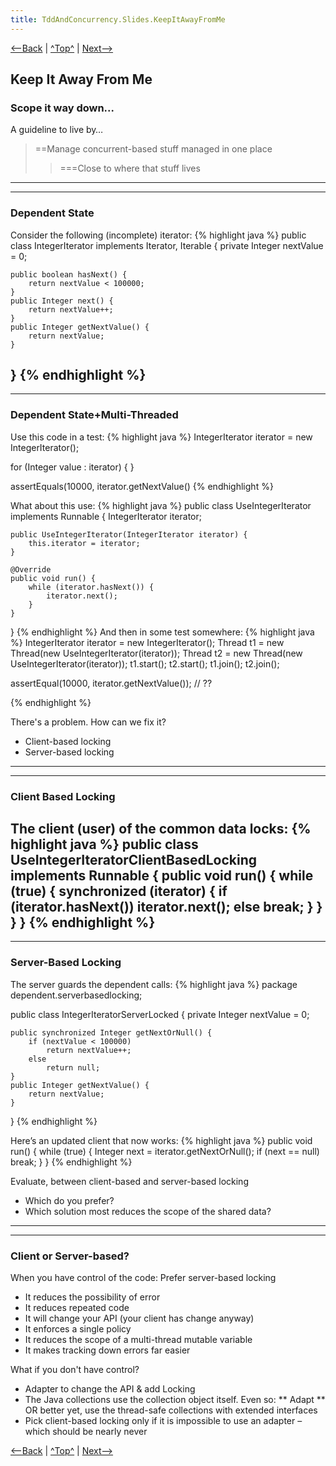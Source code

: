 ```yaml
---
title: TddAndConcurrency.Slides.KeepItAwayFromMe
---
```

[<--Back](TddAndConcurrency.Slides.ICantWaitWellYouShouldntHaveTo) | [^Top^](TddAndConcurrency.Slides) | [Next-->](TddAndConcurrency.Slides.FinaNotes)

## Keep It Away From Me

### Scope it way down...
A guideline to live by…
> ==Manage concurrent-based stuff managed in one place
>> ===Close to where that stuff lives
----
----
### Dependent State
Consider the following (incomplete) iterator:
{% highlight java %}
public class IntegerIterator 
	implements Iterator<Integer>, Iterable<Integer> {
    private Integer nextValue = 0;

    public boolean hasNext() {
        return nextValue < 100000;
    }
    public Integer next() {
        return nextValue++;
    }
    public Integer getNextValue() {
        return nextValue;
    }
}
{% endhighlight %}
----
----
### Dependent State+Multi-Threaded
Use this code in a test:
{% highlight java %}
IntegerIterator iterator = new IntegerIterator();

for (Integer value : iterator) {
}

assertEquals(10000, iterator.getNextValue()
{% endhighlight %}

What about this use:
{% highlight java %}
public class UseIntegerIterator implements Runnable {
    IntegerIterator iterator;

    public UseIntegerIterator(IntegerIterator iterator) {
        this.iterator = iterator;
    }

    @Override
    public void run() {
        while (iterator.hasNext()) {
            iterator.next();
        }
    }
}
{% endhighlight %}
And then in some test somewhere:
{% highlight java %}
IntegerIterator iterator = new IntegerIterator();
Thread t1 = new Thread(new UseIntegerIterator(iterator));
Thread t2 = new Thread(new UseIntegerIterator(iterator));
t1.start();
t2.start();
t1.join();
t2.join();

assertEqual(10000, iterator.getNextValue()); // ?? 

{% endhighlight %}

There's a problem. How can we fix it?
* Client-based locking
* Server-based locking
----
----
### Client Based Locking
The client (user) of the common data locks:
{% highlight java %}
public class UseIntegerIteratorClientBasedLocking 
    implements Runnable {
    public void run() {
        while (true) {
            synchronized (iterator) {
                if (iterator.hasNext())
                    iterator.next();
                else
                    break;
            }
        }
    }
}
{% endhighlight %}
----
----
### Server-Based Locking
The server guards the dependent calls:
{% highlight java %}
package dependent.serverbasedlocking;

public class IntegerIteratorServerLocked {
    private Integer nextValue = 0;

    public synchronized Integer getNextOrNull() {
        if (nextValue < 100000)
            return nextValue++;
        else
            return null;
    }
    public Integer getNextValue() {
        return nextValue;
    }
}
{% endhighlight %}

Here’s an updated client that now works:
{% highlight java %}
public void run() {
    while (true) {
        Integer next = iterator.getNextOrNull();
        if (next == null)
            break;
    }
}
{% endhighlight %}

Evaluate, between client-based and server-based locking
* Which do you prefer?
* Which solution most reduces the scope of the shared data?
----
----
### Client or Server-based?
When you have control of the code: Prefer server-based locking
* It reduces the possibility of error
* It reduces repeated code
* It will change your API (your client has change anyway)
* It enforces a single policy
* It reduces the scope of a multi-thread mutable variable
* It makes tracking down errors far easier

What if you don't have control?
*  Adapter to change the API & add Locking
* The Java collections use the collection object itself. Even so:
** Adapt 
** OR better yet, use the thread-safe collections with extended interfaces
* Pick client-based locking only if it is impossible to use an adapter – which should be nearly never

[<--Back](TddAndConcurrency.Slides.ICantWaitWellYouShouldntHaveTo) | [^Top^](TddAndConcurrency.Slides) | [Next-->](TddAndConcurrency.Slides.FinaNotes)
